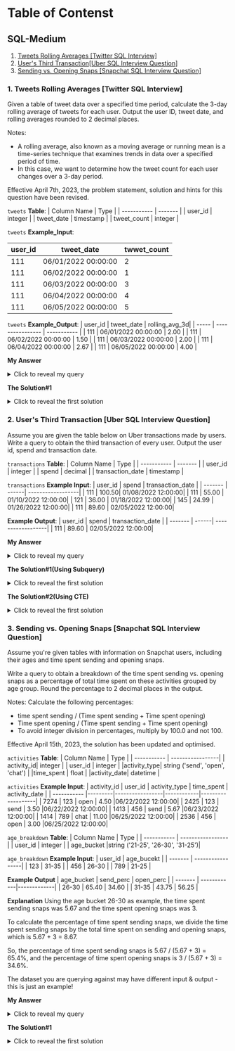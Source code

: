 # Table of Contenst
## SQL-Medium
1. [Tweets Rolling Averages [Twitter SQL Interview]](#medium1)
2. [User's Third Transaction[Uber SQL Interview Question]](#medium2)
3. [Sending vs. Opening Snaps [Snapchat SQL Interview Question]](#medium3)

   
### <a id="medium1"></a>1. Tweets Rolling Averages [Twitter SQL Interview]
Given a table of tweet data over a specified time period, calculate the 3-day rolling average of tweets for each user. Output the user ID, tweet date, and rolling averages rounded to 2 decimal places.

Notes:

* A rolling average, also known as a moving average or running mean is a time-series technique that examines trends in data over a specified period of time.
* In this case, we want to determine how the tweet count for each user changes over a 3-day period.

Effective April 7th, 2023, the problem statement, solution and hints for this question have been revised.

`tweets` **Table**:
| Column Name | Type      |
| ----------- | -------   |
| user_id     | integer   |
| tweet_date  | timestamp |
| tweet_count | integer   |

`tweets` **Example_Input**:

| user_id |     tweet_date        | twwet_count  |
| -----   |   ----------------    | -----------  |
|  111    |	06/01/2022 00:00:00   |	    2        |
|  111    |	06/02/2022 00:00:00   |	    1        |
|  111	  | 06/03/2022 00:00:00   |	    3        |
|  111    |	06/04/2022 00:00:00   |	    4        |
|  111    |	06/05/2022 00:00:00   |	    5        |

`tweets` **Example_Output**:
| user_id |     tweet_date        | rolling_avg_3d|
| -----   |   ----------------    | -----------   |
|  111    |	06/01/2022 00:00:00   |	    2.00      |
|  111    |	06/02/2022 00:00:00   |	    1.50      |
|  111    |	06/03/2022 00:00:00   |	    2.00      |
|  111    |	06/04/2022 00:00:00   |	    2.67      |
|  111    |	06/05/2022 00:00:00   |	    4.00      |

**My Answer**
<details>
  <summary>Click to reveal my query</summary>
<pre><code>
SELECT
  user_id,
  tweet_date,
  ROUND(AVG(tweet_count) OVER(
    PARTITION BY user_id
    ORDER BY tweet_date
    ROWS BETWEEN 2 PRECEDING AND CURRENT ROW
    ), 2) AS rolling_avg_3d
FROM
  tweets;
</code></pre>
</details>

**The Solution#1**
<details>
  <summary>Click to reveal the first solution </summary>
<pre><code>
SELECT    
  user_id,    
  tweet_date,   
  ROUND(AVG(tweet_count) OVER (
    PARTITION BY user_id     
    ORDER BY tweet_date     
    ROWS BETWEEN 2 PRECEDING AND CURRENT ROW)
  ,2) AS rolling_avg_3d
FROM tweets;
</code></pre>
</details>

### <a id="medium2"></a>2. User's Third Transaction [Uber SQL Interview Question]
Assume you are given the table below on Uber transactions made by users. Write a query to obtain the third transaction of every user. Output the user id, spend and transaction date.

`transactions` **Table**:
| Column Name | Type      |
| ----------- | -------   |
| user_id     | integer   |
| spend       | decimal   |
| transaction_date | timestamp   |

`transactions` **Example Input**:
| user_id | spend |  transaction_date  |
| ------- | ------|  ------------------|
|   111   |	100.50|	01/08/2022 12:00:00|
|   111   |	55.00 |	01/10/2022 12:00:00|
|   121	  | 36.00 |	01/18/2022 12:00:00|
|   145   |	24.99	| 01/26/2022 12:00:00|
|   111	  | 89.60 |	02/05/2022 12:00:00|

**Example Output**:
| user_id | spend |  transaction_date  |
| ------- | ------|  ------------------|
|  111	  | 89.60	| 02/05/2022 12:00:00|

**My Answer**
<details>
  <summary>Click to reveal my query</summary>
<pre><code>
SELECT
  x.user_id,
  x.spend,
  x.transaction_date
FROM
  (SELECT
    user_id,
    spend,
    transaction_date,
    ROW_NUMBER() OVER (PARTITION BY user_id ORDER BY transaction_date) AS rank_transaction
  FROM
    transactions) x
WHERE x.rank_transaction = 3;
</code></pre>
</details>

**The Solution#1(Using Subquery)**
<details>
  <summary>Click to reveal the first solution </summary>
<pre><code>
SELECT 
  user_id,
  spend,
  transaction_date
FROM (
  SELECT 
    user_id, 
    spend, 
    transaction_date, 
    ROW_NUMBER() OVER (
      PARTITION BY user_id ORDER BY transaction_date) AS row_num
  FROM transactions) AS trans_num 
WHERE row_num = 3;
</code></pre>
</details>

**The Solution#2(Using CTE)**
<details>
  <summary>Click to reveal the first solution </summary>
<pre><code>
WITH trans_num AS (
  SELECT 
    user_id, 
    spend, 
    transaction_date, 
    ROW_NUMBER() OVER (
      PARTITION BY user_id ORDER BY transaction_date) AS row_num 
  FROM transactions)
 
SELECT 
  user_id, 
  spend, 
  transaction_date 
FROM trans_num 
WHERE row_num = 3;
</code></pre>
</details>

### <a id="medium3"></a>3. Sending vs. Opening Snaps [Snapchat SQL Interview Question]
Assume you're given tables with information on Snapchat users, including their ages and time spent sending and opening snaps.

Write a query to obtain a breakdown of the time spent sending vs. opening snaps as a percentage of total time spent on these activities grouped by age group. Round the percentage to 2 decimal places in the output.

Notes:
Calculate the following percentages:
* time spent sending / (Time spent sending + Time spent opening)
* Time spent opening / (Time spent sending + Time spent opening)
* To avoid integer division in percentages, multiply by 100.0 and not 100.

Effective April 15th, 2023, the solution has been updated and optimised.

`activities` **Table**:
| Column Name |       Type       |
| ----------- | -----------------|
|  activity_id|	     integer    |
|  user_id	  |      integer    |
|activity_type|	string ('send', 'open', 'chat') |
|time_spent	  |      float      |
|activity_date|	    datetime    |

`activities` **Example Input**:
| activity_id | user_id |  activity_type  | time_spent |  activity_date    |
| ----------- |---------|-----------------|------------|-------------------|
|    7274	    |   123   |	     open	      |    4.50	   |06/22/2022 12:00:00|
|    2425	    |   123	  |      send	      |    3.50	   |06/22/2022 12:00:00|
|    1413	    |   456	  |      send	      |    5.67	   |06/23/2022 12:00:00|
|    1414	    |   789	  |      chat	      |    11.00	 |06/25/2022 12:00:00|
|    2536	    |   456	  |      open	      |    3.00	   |06/25/2022 12:00:00|

`age_breakdown` **Table**:
| Column Name |       Type       |
| ----------- | -----------------|
|   user_id	  |    integer       |
|  age_bucket	|string ('21-25', '26-30', '31-25')|

`age_breakdown` **Example Input**:
| user_id |     age_bucekt   |
| ------- | -----------------|
|   123	  |       31-35      |
|   456	  |       26-30      |
|   789	  |       21-25      |

**Example Output**
| age_bucket |  send_perc  |  open_perc  |
| -------    | ------------|-------------|
|   26-30	   |    65.40	   |    34.60    |
|   31-35	   |    43.75	   |    56.25    |

**Explanation**
Using the age bucket 26-30 as example, the time spent sending snaps was 5.67 and the time spent opening snaps was 3.

To calculate the percentage of time spent sending snaps, we divide the time spent sending snaps by the total time spent on sending and opening snaps, which is 5.67 + 3 = 8.67.

So, the percentage of time spent sending snaps is 5.67 / (5.67 + 3) = 65.4%, and the percentage of time spent opening snaps is 3 / (5.67 + 3) = 34.6%.

The dataset you are querying against may have different input & output - this is just an example!

**My Answer**
<details>
  <summary>Click to reveal my query</summary>
<pre><code>
WITH open_send_activities AS (
  SELECT
    y.age_bucket,
    x.activity_type,
    SUM(time_spent) FILTER (WHERE activity_type IN  ('send', 'open')) AS time_spent
  FROM
    activities x
  LEFT JOIN age_breakdown y
  ON x.user_id = y.user_id
  WHERE x.activity_type IN ('send', 'open')
  GROUP BY 1, 2
)
  
SELECT
  age_bucket,
  ROUND(SUM(time_spent) FILTER (WHERE activity_type = 'send') / SUM(time_spent) * 100.0, 2) AS send_perc,
  ROUND(SUM(time_spent) FILTER (WHERE activity_type = 'open') / SUM(time_spent) * 100.0, 2) AS open_perc
FROM
  open_send_activities
GROUP BY 1;
</code></pre>
</details>

**The Solution#1**
<details>
  <summary>Click to reveal the first solution </summary>
<pre><code>
SELECT 
  age.age_bucket, 
  ROUND(100.0 * 
    SUM(activities.time_spent) FILTER (WHERE activities.activity_type = 'send')/
      SUM(activities.time_spent),2) AS send_perc, 
  ROUND(100.0 * 
    SUM(activities.time_spent) FILTER (WHERE activities.activity_type = 'open')/
      SUM(activities.time_spent),2) AS open_perc
FROM activities
INNER JOIN age_breakdown AS age 
  ON activities.user_id = age.user_id 
WHERE activities.activity_type IN ('send', 'open') 
GROUP BY age.age_bucket;
</code></pre>
</details>
